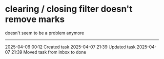 clearing / closing filter doesn't remove marks
===

doesn't seem to be a problem anymore

---

2025-04-06 00:12	Created task
2025-04-07 21:39	Updated task
2025-04-07 21:39	Moved task from inbox to done